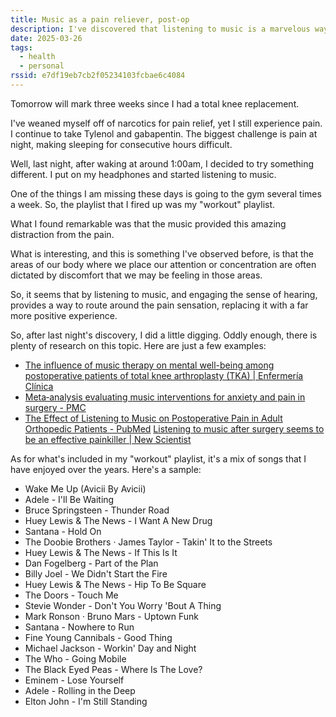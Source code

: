 ```yaml
---
title: Music as a pain reliever, post-op
description: I've discovered that listening to music is a marvelous way to reduce pain sensation after knee replacement surgery.
date: 2025-03-26
tags:
  - health
  - personal
rssid: e7df19eb7cb2f05234103fcbae6c4084
---
```


Tomorrow will mark three weeks since I had a total knee replacement.

I've weaned myself off of narcotics for pain relief, yet I still experience pain. I continue to take Tylenol and gabapentin. The biggest challenge is pain at night, making sleeping for consecutive hours difficult.

Well, last night, after waking at around 1:00am, I decided to try something different. I put on my headphones and started listening to music.

One of the things I am missing these days is going to the gym several times a week. So, the playlist that I fired up was my "workout" playlist.

What I found remarkable was that the music provided this amazing distraction from the pain.

What is interesting, and this is something I've observed before, is that the areas of our body where we place our attention or concentration are often dictated by discomfort that we may be feeling in those areas.

So, it seems that by listening to music, and engaging the sense of hearing, provides a way to route around the pain sensation, replacing it with a far more positive experience.

So, after last night's discovery, I did a little digging. Oddly enough, there is plenty of research on this topic. Here are just a few examples:

- [The influence of music therapy on mental well-being among postoperative patients of total knee arthroplasty (TKA) | Enfermería Clínica](https://www.elsevier.es/en-revista-enfermeria-clinica-35-articulo-the-influence-music-therapy-on-S1130862119300907)
- [Meta‐analysis evaluating music interventions for anxiety and pain in surgery - PMC](https://pmc.ncbi.nlm.nih.gov/articles/PMC6175460/)
- [The Effect of Listening to Music on Postoperative Pain in Adult Orthopedic Patients - PubMed](https://pubmed.ncbi.nlm.nih.gov/29436975/)
  [Listening to music after surgery seems to be an effective painkiller | New Scientist](https://www.newscientist.com/article/2452440-listening-to-music-after-surgery-seems-to-be-an-effective-painkiller/)

As for what's included in my "workout" playlist, it's a mix of songs that I have enjoyed over the years. Here's a sample:

- Wake Me Up (Avicii By Avicii)
- Adele - I'll Be Waiting
- Bruce Springsteen - Thunder Road
- Huey Lewis & The News - I Want A New Drug
- Santana - Hold On
- The Doobie Brothers · James Taylor - Takin' It to the Streets
- Huey Lewis & The News - If This Is It
- Dan Fogelberg - Part of the Plan
- Billy Joel - We Didn't Start the Fire
- Huey Lewis & The News - Hip To Be Square
- The Doors - Touch Me
- Stevie Wonder - Don't You Worry 'Bout A Thing
- Mark Ronson · Bruno Mars - Uptown Funk
- Santana - Nowhere to Run
- Fine Young Cannibals - Good Thing
- Michael Jackson - Workin' Day and Night
- The Who - Going Mobile
- The Black Eyed Peas - Where Is The Love?
- Eminem - Lose Yourself
- Adele - Rolling in the Deep
- Elton John - I'm Still Standing
